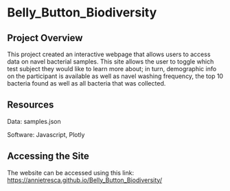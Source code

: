# Belly_Button_Biodiversity

## Project Overview
This project created an interactive webpage that allows users to access data on navel bacterial samples. This site allows the user to toggle which test subject they would like to learn more about; in turn, demographic info on the participant is available as well as navel washing frequency, the top 10 bacteria found as well as all bacteria that was collected.


## Resources
Data: samples.json

Software: Javascript, Plotly


## Accessing the Site
The website can be accessed using this link: https://annietresca.github.io/Belly_Button_Biodiversity/ 
